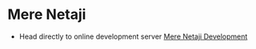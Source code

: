 # Mere Netaji

- Head directly to online development server
  [Mere Netaji Development](https://codesandbox.io/p/github/Chandradeep-Pra/mere-netaji)
